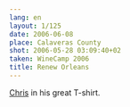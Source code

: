 ```yaml
---
lang: en
layout: 1/125
date: 2006-06-08
place: Calaveras County
shot: 2006-05-28 03:09:40+02
taken: WineCamp 2006
title: Renew Orleans
---
```


[Chris](http://www.chrisheuer.com/) in his great T-shirt.
